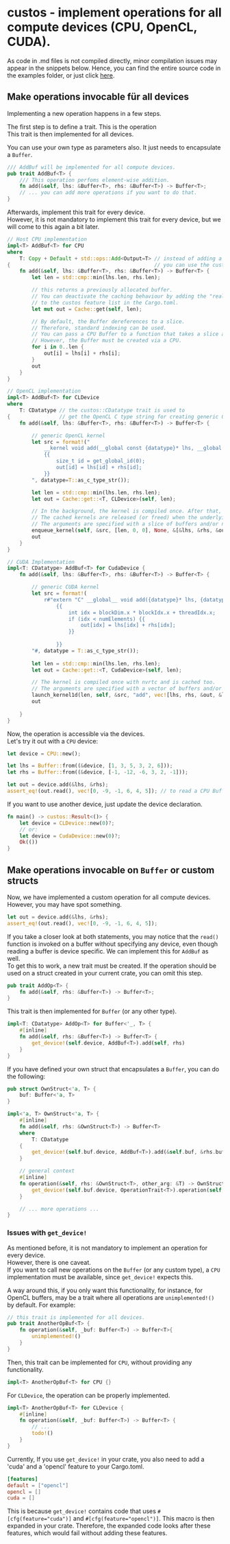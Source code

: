 # custos - implement operations for all compute devices (CPU, OpenCL, CUDA).

As code in .md files is not compiled directly, minor compilation issues may appear in the snippets below. 
Hence, you can find the entire source code in the examples folder, or just click [here](https://github.com/elftausend/custos/blob/main/examples/implement_operations.rs).

## Make operations invocable für all devices

Implementing a new operation happens in a few steps. <br>

The first step is to define a trait. This is the operation<br>
This trait is then implemented for all devices.<br>

You can use your own type as parameters also. It just needs to encapsulate a ```Buffer```.

```rust
/// AddBuf will be implemented for all compute devices.
pub trait AddBuf<T> {
    /// This operation perfoms element-wise addition.
    fn add(&self, lhs: &Buffer<T>, rhs: &Buffer<T>) -> Buffer<T>;
    // ... you can add more operations if you want to do that.
}
```

Afterwards, implement this trait for every device.<br>
However, it is not mandatory to implement this trait for every device, but we will come to this again a bit later.

```rust
// Host CPU implementation
impl<T> AddBuf<T> for CPU 
where
    T: Copy + Default + std::ops::Add<Output=T> // instead of adding a lot of trait bounds, 
{                                               // you can use the custos::Number trait. This trait is implemented for all number types (usize, i16, f32, ...)
    fn add(&self, lhs: &Buffer<T>, rhs: &Buffer<T>) -> Buffer<T> {
        let len = std::cmp::min(lhs.len, rhs.len);

        // this returns a previously allocated buffer. 
        // You can deactivate the caching behaviour by adding the "realloc" feature 
        // to the custos feature list in the Cargo.toml.
        let mut out = Cache::get(self, len);

        // By default, the Buffer dereferences to a slice. 
        // Therefore, standard indexing can be used. 
        // You can pass a CPU Buffer to a function that takes a slice as a parameter, too.
        // However, the Buffer must be created via a CPU.
        for i in 0..len {
            out[i] = lhs[i] + rhs[i];
        }
        out
    }
}

// OpenCL implementation
impl<T> AddBuf<T> for CLDevice 
where
    T: CDatatype // the custos::CDatatype trait is used to 
{                // get the OpenCL C type string for creating generic OpenCL kernels.
    fn add(&self, lhs: &Buffer<T>, rhs: &Buffer<T>) -> Buffer<T> {

        // generic OpenCL kernel
        let src = format!("
            __kernel void add(__global const {datatype}* lhs, __global const {datatype}* rhs, __global {datatype}* out) 
            {{
                size_t id = get_global_id(0);
                out[id] = lhs[id] + rhs[id];
            }}
        ", datatype=T::as_c_type_str());

        let len = std::cmp::min(lhs.len, rhs.len);
        let out = Cache::get::<T, CLDevice>(self, len);

        // In the background, the kernel is compiled once. After that, it will be reused every iteration.
        // The cached kernels are released (or freed) when the underlying CLDevice is dropped.
        // The arguments are specified with a slice of buffers and/or numbers.
        enqueue_kernel(self, &src, [len, 0, 0], None, &[&lhs, &rhs, &out]).unwrap();
        out
    }
}

// CUDA Implementation
impl<T: CDatatype> AddBuf<T> for CudaDevice {
    fn add(&self, lhs: &Buffer<T>, rhs: &Buffer<T>) -> Buffer<T> {

        // generic CUDA kernel
        let src = format!(
            r#"extern "C" __global__ void add({datatype}* lhs, {datatype}* rhs, {datatype}* out, int numElements)
                {{
                    int idx = blockDim.x * blockIdx.x + threadIdx.x;
                    if (idx < numElements) {{
                        out[idx] = lhs[idx] + rhs[idx];
                    }}
                    
                }}
        "#, datatype = T::as_c_type_str());
        
        let len = std::cmp::min(lhs.len, rhs.len);
        let out = Cache::get::<T, CudaDevice>(self, len);

        // The kernel is compiled once with nvrtc and is cached too.
        // The arguments are specified with a vector of buffers and/or numbers.
        launch_kernel1d(len, self, &src, "add", vec![lhs, rhs, &out, &len]).unwrap();
        out
    
    }
}
```
Now, the operation is accessible via the devices.<br>
Let's try it out with a ```CPU``` device:

```rust
let device = CPU::new();

let lhs = Buffer::from((&device, [1, 3, 5, 3, 2, 6]));
let rhs = Buffer::from((&device, [-1, -12, -6, 3, 2, -1]));

let out = device.add(&lhs, &rhs);
assert_eq!(out.read(), vec![0, -9, -1, 6, 4, 5]); // to read a CPU Buffer, you can also call .as_slice() on it.
```

If you want to use another device, just update the device declaration.

```rust
fn main() -> custos::Result<()> {
    let device = CLDevice::new(0)?; 
    // or:
    let device = CudaDevice::new(0)?;
    Ok(())
}
```

## Make operations invocable on ```Buffer``` or custom structs

Now, we have implemented a custom operation for all compute devices. 
However, you may have spot something.

```rust
let out = device.add(&lhs, &rhs);
assert_eq!(out.read(), vec![0, -9, -1, 6, 4, 5]);
```

If you take a closer look at both statements, you may notice that the ```read()``` function is invoked on a buffer without specifying any device, even though reading a buffer is device specific.
We can implement this for ```AddBuf``` as well.<br>
To get this to work, a new trait must be created. If the operation should be used on a struct created in your current crate, you can omit this step.

```rust
pub trait AddOp<T> {
    fn add(&self, rhs: &Buffer<T>) -> Buffer<T>;
}
```

This trait is then implemented for ```Buffer``` (or any other type).

```rust
impl<T: CDatatype> AddOp<T> for Buffer<'_, T> {
    #[inline]
    fn add(&self, rhs: &Buffer<T>) -> Buffer<T> {
        get_device!(self.device, AddBuf<T>).add(self, rhs)
    }
}
```

If you have defined your own struct that encapsulates a ```Buffer```, you can do the following:

```rust
pub struct OwnStruct<'a, T> {
    buf: Buffer<'a, T>
}

impl<'a, T> OwnStruct<'a, T> {
    #[inline]
    fn add(&self, rhs: &OwnStruct<T>) -> Buffer<T> 
    where 
        T: CDatatype
    {
        get_device!(self.buf.device, AddBuf<T>).add(&self.buf, &rhs.buf)
    }

    // general context
    #[inline]
    fn operation(&self, rhs: &OwnStruct<T>, other_arg: &T) -> OwnStruct<T> {
        get_device!(self.buf.device, OperationTrait<T>).operation(self, rhs, other_arg)
    }

    // ... more operations ... 
}
```

### Issues with ```get_device!```

As mentioned before, it is not mandatory to implement an operation for every device.<br>
However, there is one caveat. <br>
If you want to call new operations on the ```Buffer``` (or any custom type), a ```CPU``` implementation must be available, since ```get_device!``` expects this. <br>

A way around this, if you only want this functionality, for instance, for OpenCL buffers, may be a trait where all operations are ```unimplemented!()``` by default.
For example:

```rust
// this trait is implemented for all devices.
pub trait AnotherOpBuf<T> {
    fn operation(&self, _buf: Buffer<T>) -> Buffer<T>{
        unimplemented!()
    }
}
```

Then, this trait can be implemented for ```CPU```, without providing any functionality.
```rust
impl<T> AnotherOpBuf<T> for CPU {}
```

For ```CLDevice```, the operation can be properly implemented.

```rust
impl<T> AnotherOpBuf<T> for CLDevice {
    #[inline]
    fn operation(&self, _buf: Buffer<T>) -> Buffer<T> {
        // ...
        todo!()
    }
}
```

Currently, If you use ```get_device!``` in your crate, you also need to add a 'cuda' and a 'opencl' feature to your Cargo.toml.

```toml
[features]
default = ["opencl"]
opencl = []
cuda = []
```

This is because ```get_device!``` contains code that uses ```#[cfg(feature="cuda")]``` and ```#[cfg(feature="opencl")]```. This macro is then expanded in your crate. Therefore, the expanded code looks after these features, which would fail without adding these features.